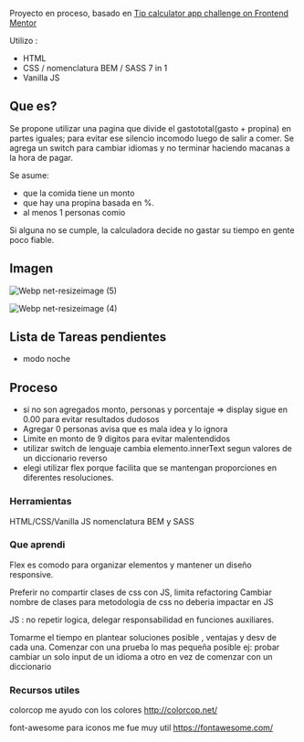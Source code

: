 Proyecto en proceso, basado en [Tip calculator app challenge on Frontend Mentor](https://www.frontendmentor.io/challenges/tip-calculator-app-ugJNGbJUX)

Utilizo :
- HTML
- CSS / nomenclatura BEM / SASS 7 in 1
- Vanilla JS 
 

## Que es?
Se propone utilizar una pagina que divide el gastototal(gasto + propina) en partes iguales; para evitar ese silencio incomodo luego de salir a comer.
Se agrega un switch para cambiar idiomas y no terminar haciendo macanas a la hora de pagar.


Se asume:
- que la comida tiene un monto
- que hay una propina basada en %.
- al menos 1 personas comio

Si alguna no se cumple, la calculadora decide no gastar su tiempo en gente poco fiable.
 

## Imagen
 ![Webp net-resizeimage (5)](https://user-images.githubusercontent.com/46230600/153784103-bde482fe-a772-4a75-b617-ad50fd113a97.png)




![Webp net-resizeimage (4)](https://user-images.githubusercontent.com/46230600/153781916-a00fa435-0184-40a5-a4c7-e4ec08e51b44.png)


 

## Lista de Tareas pendientes 
- modo noche 
 

## Proceso
- si no son agregados monto, personas y porcentaje => display sigue en 0.00 para evitar resultados dudosos
- Agregar 0 personas avisa que es mala idea y lo ignora
- Limite en monto de 9 digitos para evitar malentendidos
- utilizar  switch de lenguaje cambia elemento.innerText segun valores de un diccionario reverso
- elegi utilizar flex porque  facilita que se mantengan proporciones en diferentes resoluciones.


 
### Herramientas
HTML/CSS/Vanilla JS
nomenclatura BEM y SASS

 
### Que aprendi
Flex es comodo para organizar elementos y mantener un diseño responsive.

Preferir no compartir clases de css con JS, limita refactoring 
Cambiar nombre de clases para metodologia de css no deberia impactar en JS
 

JS : no repetir logica, delegar responsabilidad en funciones auxiliares.

Tomarme el tiempo en plantear soluciones posible , ventajas y desv de cada una. Comenzar con una prueba  lo mas pequeña posible
ej: probar cambiar un solo input de un idioma a otro en vez de comenzar con un diccionario


### Recursos utiles
colorcop me ayudo con los colores
http://colorcop.net/

font-awesome para iconos me fue muy util
https://fontawesome.com/



